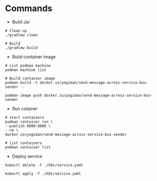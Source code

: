 # Commands

- Build Jar

``` shell
# Clean up
./gradlew clean

# Build
./gradlew build
```

- Build container image

``` shell
# List podman machine
podman machine list

# Build container image
podman build -t docker.io/yogiman/send-message-across-service-bus-sender  . 

podman image push docker.io/yogiman/send-message-across-service-bus-sender
```


- Run cotainer

``` shell
# start containers
podman container run \
--publish 8080:8080 \
--rm \
docker.io/yogiman/send-message-across-service-bus-sender

# list containers
podman container list
```

- Deploy service

``` shell
kubectl delete -f ./k8s/service.yaml

kubectl apply -f ./k8s/service.yaml
```
